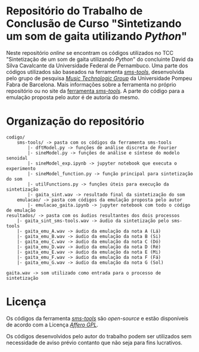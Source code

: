 Repositório do Trabalho de Conclusão de Curso "Sintetizando um som de gaita utilizando _Python_"
=====

Neste repositório _online_ se encontram os códigos utilizados no TCC "Sintetização de um som de gaita utilizando _Python_" do concluinte David da Silva Cavalcante da Universidade Federal de Pernambuco. Uma parte dos códigos utilizados são baseados na ferramenta [_sms-tools_](https://github.com/MTG/sms-tools), desenvolvida pelo grupo de pesquisa [_Music Technologic Group_](https://www.upf.edu/web/mtg) da Universidade Pompeu Fabra de Barcelona. Mais informações sobre a ferramenta no próprio repositório ou no site da [ferramenta _sms-tools_](https://www.upf.edu/web/mtg/sms-tools). A parte do código para a emulação proposta pelo autor é de autoria do mesmo.

# Organização do repositório

```
codigo/
    sms-tools/ -> pasta com os códigos da ferramenta sms-tools
        |- dftModel.py -> funções de análise discreta de Fourier
        |- sineModel.py -> funções de análise e síntese do modelo senoidal
        |- sineModel_exp.ipynb -> jupyter notebook que executa o experimento
        |- sineModel_function.py -> função principal para sintetização do som
        |- utilFunctions.py -> funções úteis para execução da sintetização
        |- gaita_sint.wav -> resultado final da sintetização do som
    emulacao/ -> pasta com códigos da emulação proposta pelo autor
        |- emulacao_gaita.ipynb -> jupyter notebook com todo o código de emulação
resultados/ -> pasta com os áudios resultantes dos dois processos
    |- gaita_sint_sms-tools.wav -> áudio da sintetização pelo sms-tools
    |- gaita_emu_A.wav -> áudio da emulação da nota A (Lá)
    |- gaita_emu_B.wav -> áudio da emulação da nota B (Si)
    |- gaita_emu_C.wav -> áudio da emulação da nota C (Dó)
    |- gaita_emu_D.wav -> áudio da emulação da nota D (Ré)
    |- gaita_emu_E.wav -> áudio da emulação da nota E (Mi)
    |- gaita_emu_F.wav -> áudio da emulação da nota F (Fá)
    |- gaita_emu_G.wav -> áudio da emulação da nota G (Sol)

gaita.wav -> som utilizado como entrada para o processo de sintetização
```


# Licença

Os códigos da ferramenta [_sms-tools_](https://github.com/MTG/sms-tools) são _open-source_ e estão disponíveis de acordo com a Licença [_Affero GPL_](https://www.gnu.org/licenses/agpl-3.0.pt-br.html).

Os códigos desenvolvidos pelo autor do trabalho podem ser utilizados sem necessidade de aviso prévio contanto que não seja para fins lucrativos.
